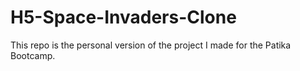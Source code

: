 # H5-Space-Invaders-Clone
This repo is the personal version of the project I made for the Patika Bootcamp.

